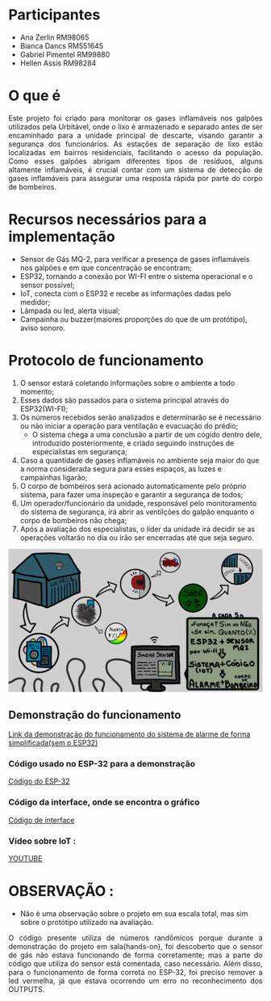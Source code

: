# Participantes
- Ana Zerlin         RM98065
- Bianca Dancs       RM551645
- Gabriel Pimentel   RM99880
- Hellen Assis       RM98284

# O que é
<div align="justify">Este projeto foi criado para monitorar os gases inflamáveis nos galpões utilizados pela Urbitável, onde o lixo é armazenado e separado antes de ser encaminhado para a unidade principal de descarte, visando garantir a segurança dos funcionários. As estações de separação de lixo estão localizadas em bairros residenciais, facilitando o acesso da população. Como esses galpões abrigam diferentes tipos de resíduos, alguns altamente inflamáveis, é crucial contar com um sistema de detecção de gases inflamáveis para assegurar uma resposta rápida por parte do corpo de bombeiros.</div>

# Recursos necessários para a implementação
- Sensor de Gás MQ-2, para verificar a presença de gases inflamáveis nos galpões e em que concentração se encontram;
- ESP32, tornando a conexão por WI-FI entre o sistema operacional e o sensor possível;
- IoT, conecta com o ESP32 e recebe as informações dadas pelo medidor;
- Lâmpada ou led, alerta visual;
- Campainha ou buzzer(maiores proporções do que de um protótipo), aviso sonoro.

# Protocolo de funcionamento
1. O sensor estará coletando informações sobre o ambiente a todo momento;
2. Esses dados são passados para o sistema principal através do ESP32(WI-FI);
3. Os números recebidos serão analizados e determinarão se é necessário ou não iniciar a operação para ventilação e evacuação do prédio;
   -  O sistema chega a uma conclusão a partir de um cógido dentro dele, introduzido posteriormente, e criado seguindo instruções de especialistas em segurança;
4. Caso a quantidade de gases inflamáveis no ambiente seja maior do que a norma considerada segura para esses espaços, as luzes e campainhas ligarão;
5. O corpo de bombeiros será acionado automaticamente pelo próprio sistema, para fazer uma inspeção e garantir a segurança de todos;
6. Um operador/funcionário da unidade, responsável pelo monitoramento do sistema de segurança, irá abrir as ventilções do galpão enquanto o corpo de bombeiros não chega;
7. Após a avaliação dos especialistas, o líder da unidade irá decidir se as operações voltarão no dia ou irão ser encerradas até que seja seguro.

![Foto da demonstração de como o sistema funciona](Demonstra%C3%A7%C3%A3o.jpg)

## Demonstração do funcionamento
[Link da demonstração do funcionamento do sistema de alarme de forma simplificada(sem o ESP32)](https://www.tinkercad.com/things/9rcP97f9xNt)

### Código usado no ESP-32 para a demonstração
[Código do ESP-32](codigoFuncionamento.ino)

### Código da interface, onde se encontra o gráfico
[Código de interface](demonstracao.html)

### Vídeo sobre IoT :
[YOUTUBE](https://youtu.be/dfqplwQoEUk)

# OBSERVAÇÃO :

- Não é uma observação sobre o projeto em sua escala total, mas sim sobre o protótipo utilizado na avaliação.

<div align="justify"> O código presente utiliza de números randômicos porque durante a demonstração do projeto em sala(hands-on), foi descoberto que o sensor de gás não estava funcionando de forma corretamente; mas a parte do código que utiliza do sensor está comentada, caso necessário. Além disso, para o funcionamento de forma correta no ESP-32, foi preciso remover a led vermelha, já que estava ocorrendo um erro no reconhecimento dos OUTPUTS. </div>